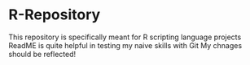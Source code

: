 # R-Repository
This repository is specifically meant for R scripting language projects
ReadME is quite helpful in testing my naive skills with Git
My chnages should be reflected!
